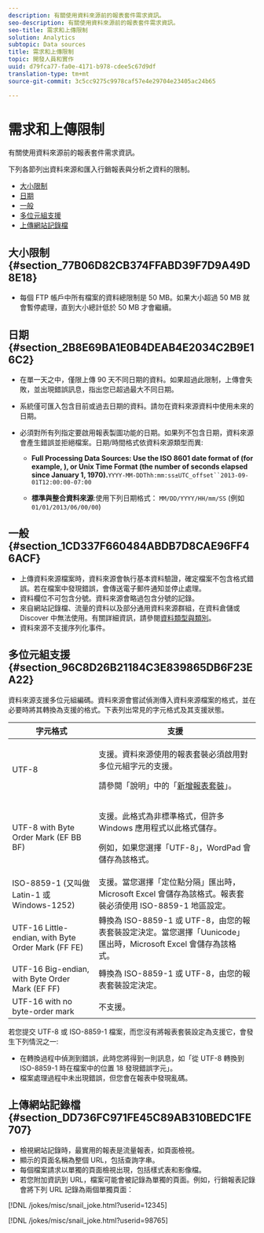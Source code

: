 ```yaml
---
description: 有關使用資料來源前的報表套件需求資訊。
seo-description: 有關使用資料來源前的報表套件需求資訊。
seo-title: 需求和上傳限制
solution: Analytics
subtopic: Data sources
title: 需求和上傳限制
topic: 開發人員和實作
uuid: d79fca77-fa0e-4171-b978-cdee5c67d9df
translation-type: tm+mt
source-git-commit: 3c5cc9275c9978caf57e4e29704e23405ac24b65

---
```



# 需求和上傳限制

有關使用資料來源前的報表套件需求資訊。

下列各節列出資料來源和匯入行銷報表與分析之資料的限制。

* [大小限制](../../import/c-data-sources/datasrc-requirements.md#section_77B06D82CB374FFABD39F7D9A49D8E18)
* [日期](../../import/c-data-sources/datasrc-requirements.md#section_2B8E69BA1E0B4DEAB4E2034C2B9E16C2)
* [一般](../../import/c-data-sources/datasrc-requirements.md#section_1CD337F660484ABDB7D8CAE96FF46ACF)
* [多位元組支援](../../import/c-data-sources/datasrc-requirements.md#section_96C8D26B21184C3E839865DB6F23EA22)
* [上傳網站記錄檔](../../import/c-data-sources/datasrc-requirements.md#section_DD736FC971FE45C89AB310BEDC1FE707)

## 大小限制 {#section_77B06D82CB374FFABD39F7D9A49D8E18}

* 每個 FTP 帳戶中所有檔案的資料總限制是 50 MB。如果大小超過 50 MB 就會暫停處理，直到大小總計低於 50 MB 才會繼續。

## 日期 {#section_2B8E69BA1E0B4DEAB4E2034C2B9E16C2}

* 在單一天之中，僅限上傳 90 天不同日期的資料。如果超過此限制，上傳會失敗，並出現錯誤訊息，指出您已超過最大不同日期。
* 系統僅可匯入包含目前或過去日期的資料。請勿在資料來源資料中使用未來的日期。
* 必須對所有列指定要啟用報表製圖功能的日期。如果列不包含日期，資料來源會產生錯誤並拒絕檔案。日期/時間格式依資料來源類型而異:

   * **Full Processing Data Sources: Use the ISO 8601 date format of  (for example, ), or Unix Time Format (the number of seconds elapsed since January 1, 1970).**`YYYY-MM-DDThh:mm:ss±UTC_offset``2013-09-01T12:00:00-07:00`

   * **標準與整合資料來源**:使用下列日期格式： `MM/DD/YYYY/HH/mm/SS` (例如 `01/01/2013/06/00/00`)

## 一般 {#section_1CD337F660484ABDB7D8CAE96FF46ACF}

* 上傳資料來源檔案時，資料來源會執行基本資料驗證，確定檔案不包含格式錯誤。若在檔案中發現錯誤，會傳送電子郵件通知並停止處理。
* 資料欄位不可包含分號。資料來源會略過包含分號的記錄。
* 來自網站記錄檔、流量的資料以及部分通用資料來源群組，在資料倉儲或 Discover 中無法使用。有關詳細資訊，請參閱[資料類型與類別](../../import/c-data-sources/c-datasrc-types/datasrc-categories.md#concept_42D1534F48324F20B4F9297FC4022105)。
* 資料來源不支援序列化事件。

## 多位元組支援 {#section_96C8D26B21184C3E839865DB6F23EA22}

資料來源支援多位元組編碼。資料來源會嘗試偵測傳入資料來源檔案的格式，並在必要時將其轉換為支援的格式。下表列出常見的字元格式及其支援狀態。

<table id="table_F9E685D7EEAB49A9ABAD622AE630EC21"> 
 <thead> 
  <tr> 
   <th colname="col1" class="entry"> 字元格式 </th> 
   <th colname="col2" class="entry"> 支援 </th> 
  </tr> 
 </thead>
 <tbody> 
  <tr> 
   <td colname="col1"> UTF-8 </td> 
   <td colname="col2"> <p>支援。資料來源使用的報表套裝必須啟用對多位元組字元的支援。 </p> <p>請參閱「說明」中的「<a href="https://marketing.adobe.com/resources/help/en_US/reference/new_report_suite.html" format="https" scope="external">新增報表套裝</a>」。 </p> </td> 
  </tr> 
  <tr> 
   <td colname="col1"> UTF-8 with Byte Order Mark (EF BB BF) </td> 
   <td colname="col2"> <p>支援。此格式為非標準格式，但許多 Windows 應用程式以此格式儲存。 </p> <p>例如，如果您選擇「UTF-8」，WordPad 會儲存為該格式。 </p> </td> 
  </tr> 
  <tr> 
   <td colname="col1"> ISO-8859-1 (又叫做 Latin-1 或 Windows-1252) </td> 
   <td colname="col2"> 支援。當您選擇「定位點分隔」匯出時，Microsoft Excel 會儲存為該格式。報表套裝必須使用 ISO-8859-1 地區設定。 </td> 
  </tr> 
  <tr> 
   <td colname="col1"> UTF-16 Little-endian, with Byte Order Mark (FF FE) </td> 
   <td colname="col2"> 轉換為 ISO-8859-1 或 UTF-8，由您的報表套裝設定決定。當您選擇「Uunicode」匯出時，Microsoft Excel 會儲存為該格式。 </td> 
  </tr> 
  <tr> 
   <td colname="col1"> UTF-16 Big-endian, with Byte Order Mark (EF FF) </td> 
   <td colname="col2"> 轉換為 ISO-8859-1 或 UTF-8，由您的報表套裝設定決定。 </td> 
  </tr> 
  <tr> 
   <td colname="col1"> UTF-16 with no byte-order mark </td> 
   <td colname="col2"> 不支援。 </td> 
  </tr> 
 </tbody> 
</table>

若您提交 UTF-8 或 ISO-8859-1 檔案，而您沒有將報表套裝設定為支援它，會發生下列情況之一:

* 在轉換過程中偵測到錯誤，此時您將得到一則訊息，如「從 UTF-8 轉換到 ISO-8859-1 時在檔案中的位置 18 發現錯誤字元」。
* 檔案處理過程中未出現錯誤，但您會在報表中發現亂碼。

## 上傳網站記錄檔 {#section_DD736FC971FE45C89AB310BEDC1FE707}

* 檢視網站記錄時，最實用的報表是流量報表，如頁面檢視。
* 顯示的頁面名稱為整個 URL，包括查詢字串。
* 每個檔案請求以單獨的頁面檢視出現，包括樣式表和影像檔。
* 若您附加資訊到 URL，檔案可能會被記錄為單獨的頁面。例如，行銷報表記錄會將下列 URL 記錄為兩個單獨頁面：

[!DNL /jokes/misc/snail_joke.html?userid=12345]

[!DNL /jokes/misc/snail_joke.html?userid=98765]
